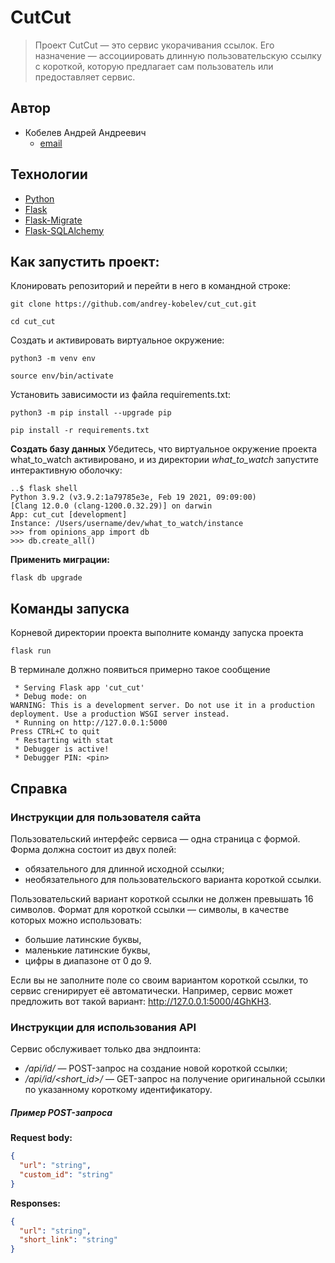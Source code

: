 # CutCut
>Проект CutCut — это сервис укорачивания ссылок. Его назначение — ассоциировать длинную пользовательскую ссылку с короткой, которую предлагает сам пользователь или предоставляет сервис.

## Автор 
- Кобелев Андрей Андреевич  
    - [email](mailto:andrey.pydev@gmail.com)
  
## Технологии  
- [Python](https://www.python.org/)
- [Flask](https://flask.palletsprojects.com/en/3.0.x/)
- [Flask-Migrate](https://flask-migrate.readthedocs.io/en/latest/)
- [Flask-SQLAlchemy](https://flask-sqlalchemy.palletsprojects.com/en/3.1.x/)

## Как запустить проект: 
  
Клонировать репозиторий и перейти в него в командной строке:  
  
```  
git clone https://github.com/andrey-kobelev/cut_cut.git
```  
  
```  
cd cut_cut
```  
  
Cоздать и активировать виртуальное окружение:  
  
```  
python3 -m venv env  
```  
  
```  
source env/bin/activate  
```  
  
Установить зависимости из файла requirements.txt:  
  
```  
python3 -m pip install --upgrade pip  
```  
  
```  
pip install -r requirements.txt  
```

**Создать базу данных**
Убедитесь, что виртуальное окружение проекта what_to_watch активировано, и из директории _what_to_watch_ запустите интерактивную оболочку:

```
..$ flask shell
Python 3.9.2 (v3.9.2:1a79785e3e, Feb 19 2021, 09:09:00) 
[Clang 12.0.0 (clang-1200.0.32.29)] on darwin
App: cut_cut [development]
Instance: /Users/username/dev/what_to_watch/instance
>>> from opinions_app import db
>>> db.create_all()
```

**Применить миграции:**

```
flask db upgrade
```

## Команды запуска

Корневой директории проекта выполните команду запуска проекта

```
flask run
```

В терминале должно появиться примерно такое сообщение

```
 * Serving Flask app 'cut_cut'
 * Debug mode: on
WARNING: This is a development server. Do not use it in a production deployment. Use a production WSGI server instead.
 * Running on http://127.0.0.1:5000
Press CTRL+C to quit
 * Restarting with stat
 * Debugger is active!
 * Debugger PIN: <pin>

```


## Справка

### Инструкции для пользователя сайта

Пользовательский интерфейс сервиса — одна страница с формой. Форма должна состоит из двух полей:

- обязательного для длинной исходной ссылки;
- необязательного для пользовательского варианта короткой ссылки.

Пользовательский вариант короткой ссылки не должен превышать 16 символов.
Формат для короткой ссылки — символы, в качестве которых можно использовать:

- большие латинские буквы,
- маленькие латинские буквы,
- цифры в диапазоне от 0 до 9.

Если вы не заполните поле со своим вариантом короткой ссылки, то сервис сгенирирует её автоматически. Например, сервис может предложить вот такой вариант: http://127.0.0.1:5000/4GhKH3.


### Инструкции для использования API

Сервис обслуживает только два эндпоинта:

- _/api/id/_ — POST-запрос на создание новой короткой ссылки;
- _/api/id/<short_id>/_ — GET-запрос на получение оригинальной ссылки по указанному короткому идентификатору.

##### Пример POST-запроса

**Request body:**

```json
{
  "url": "string",
  "custom_id": "string"
}
```

**Responses:**

```json
{
  "url": "string",
  "short_link": "string"
}
```